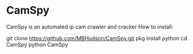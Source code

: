 # CamSpy
CamSpy is an automated ip cam crawler and cracker
How to install:

git clone https://github.com/MBHudson/CamSpy.git
pkg install python
cd CamSpy
python CamSpy
